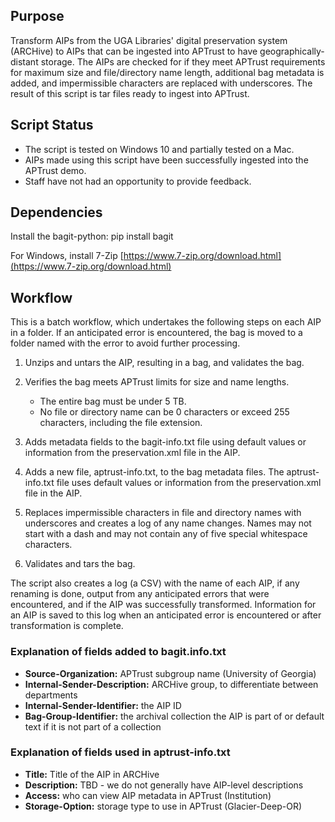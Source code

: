## Purpose

Transform AIPs from the UGA Libraries' digital preservation system (ARCHive) to AIPs that can be ingested into APTrust to have geographically-distant storage. The AIPs are checked for if they meet APTrust requirements for maximum size and file/directory name length, additional bag metadata is added, and impermissible characters are replaced with underscores. The result of this script is tar files ready to ingest into APTrust.

## Script Status

* The script is tested on Windows 10 and partially tested on a Mac.
* AIPs made using this script have been successfully ingested into the APTrust demo.
* Staff have not had an opportunity to provide feedback.

## Dependencies

Install the bagit-python: pip install bagit

For Windows, install 7-Zip [https://www.7-zip.org/download.html](https://www.7-zip.org/download.html)

## Workflow

This is a batch workflow, which undertakes the following steps on each AIP in a folder. If an anticipated error is encountered, the bag is moved to a folder named with the error to avoid further processing.

1. Unzips and untars the AIP, resulting in a bag, and validates the bag.

2. Verifies the bag meets APTrust limits for size and name lengths.
   * The entire bag must be under 5 TB.
   * No file or directory name can be 0 characters or exceed 255 characters, including the file extension.
   
3. Adds metadata fields to the bagit-info.txt file using default values or information from the preservation.xml file in the AIP.

4. Adds a new file, aptrust-info.txt, to the bag metadata files. The aptrust-info.txt file uses default values or information from the preservation.xml file in the AIP.

5. Replaces impermissible characters in file and directory names with underscores and creates a log of any name changes. Names may not start with a dash and may not contain any of five special whitespace characters.

6. Validates and tars the bag.

The script also creates a log (a CSV) with the name of each AIP, if any renaming is done, output from any anticipated errors that were encountered, and if the AIP was successfully transformed. Information for an AIP is saved to this log when an anticipated error is encountered or after transformation is complete.

### Explanation of fields added to bagit.info.txt

* **Source-Organization:** APTrust subgroup name (University of Georgia)
* **Internal-Sender-Description:** ARCHive group, to differentiate between departments
* **Internal-Sender-Identifier:** the AIP ID
* **Bag-Group-Identifier:** the archival collection the AIP is part of or default text if it is not part of a collection

### Explanation of fields used in aptrust-info.txt

* **Title:** Title of the AIP in ARCHive
* **Description:** TBD - we do not generally have AIP-level descriptions
* **Access:** who can view AIP metadata in APTrust (Institution)
* **Storage-Option:** storage type to use in APTrust (Glacier-Deep-OR)